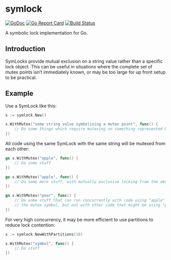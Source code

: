 # symlock

[![GoDoc](https://godoc.org/github.com/mandykoh/symlock?status.svg)](https://godoc.org/github.com/mandykoh/symlock)
[![Go Report Card](https://goreportcard.com/badge/github.com/mandykoh/symlock)](https://goreportcard.com/report/github.com/mandykoh/symlock)
[![Build Status](https://travis-ci.org/mandykoh/symlock.svg?branch=master)](https://travis-ci.org/mandykoh/symlock)

A symbolic lock implementation for Go.

## Introduction

SymLocks provide mutual exclusion on a string value rather than a specific lock object. This can be useful in situations where the complete set of mutex points isn’t immediately known, or may be too large for up front setup to be practical.


## Example

Use a SymLock like this:

```go
s := symlock.New()

s.WithMutex("some string value symbolising a mutex point", func() {
    // Do some things which require mutexing on something represented by the provided string
})
```

All code using the same SymLock with the same string will be mutexed from each other:

```go
go s.WithMutex("apple", func() {
    // Do some stuff
})

go s.WithMutex("apple", func() {
    // Do some more stuff, with mutually exclusive locking from the above
})

go s.WithMutex("pear", func() {
    // Do some stuff that can run concurrently with code using "apple" as
    // the mutex symbol, but not with other code that might be using "pear"
})
```

For very high concurrency, it may be more efficient to use partitions to reduce lock contention:

```go
s := symlock.NewWithPartitions(16)

s.WithMutex("symbol", func() {
	// Do stuff
})
```

